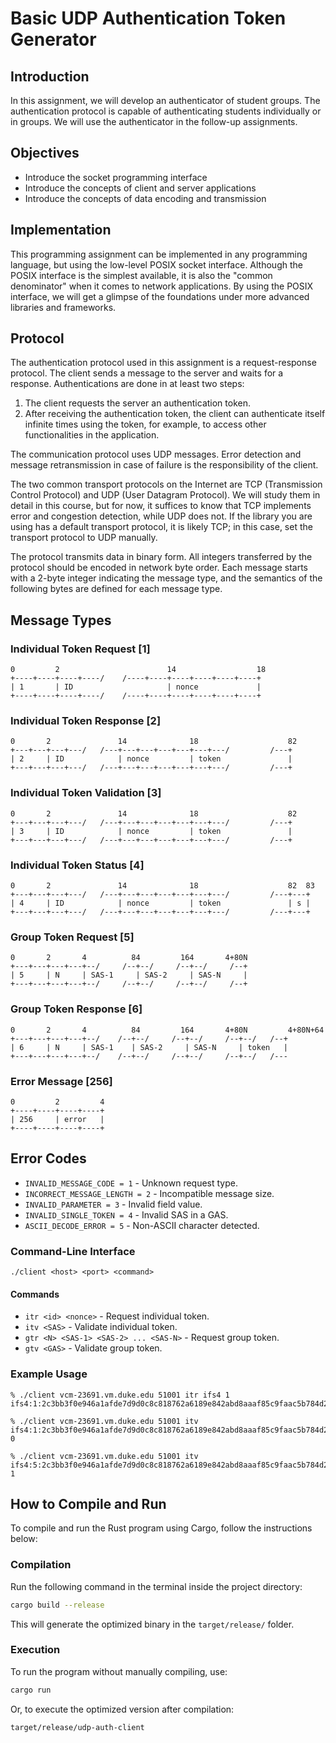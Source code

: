 # Basic UDP Authentication Token Generator

## Introduction
In this assignment, we will develop an authenticator of student groups. The authentication protocol is capable of authenticating students individually or in groups. We will use the authenticator in the follow-up assignments.

## Objectives
- Introduce the socket programming interface
- Introduce the concepts of client and server applications
- Introduce the concepts of data encoding and transmission

## Implementation
This programming assignment can be implemented in any programming language, but using the low-level POSIX socket interface. Although the POSIX interface is the simplest available, it is also the "common denominator" when it comes to network applications. By using the POSIX interface, we will get a glimpse of the foundations under more advanced libraries and frameworks.

## Protocol
The authentication protocol used in this assignment is a request-response protocol. The client sends a message to the server and waits for a response. Authentications are done in at least two steps:
1. The client requests the server an authentication token.
2. After receiving the authentication token, the client can authenticate itself infinite times using the token, for example, to access other functionalities in the application.

The communication protocol uses UDP messages. Error detection and message retransmission in case of failure is the responsibility of the client.

The two common transport protocols on the Internet are TCP (Transmission Control Protocol) and UDP (User Datagram Protocol). We will study them in detail in this course, but for now, it suffices to know that TCP implements error and congestion detection, while UDP does not. If the library you are using has a default transport protocol, it is likely TCP; in this case, set the transport protocol to UDP manually.

The protocol transmits data in binary form. All integers transferred by the protocol should be encoded in network byte order. Each message starts with a 2-byte integer indicating the message type, and the semantics of the following bytes are defined for each message type.

## Message Types
### Individual Token Request [1]
```
0         2                        14                  18
+----+----+----+----/    /----+----+----+----+----+----+
| 1       | ID                     | nonce             |
+----+----+----+----/    /----+----+----+----+----+----+
```

### Individual Token Response [2]
```
0       2               14              18                    82
+---+---+---+---/   /---+---+---+---+---+---+---/         /---+
| 2     | ID            | nonce         | token               |
+---+---+---+---/   /---+---+---+---+---+---+---/         /---+
```

### Individual Token Validation [3]
```
0       2               14              18                    82
+---+---+---+---/   /---+---+---+---+---+---+---/         /---+
| 3     | ID            | nonce         | token               |
+---+---+---+---/   /---+---+---+---+---+---+---/         /---+
```

### Individual Token Status [4]
```
0       2               14              18                    82  83
+---+---+---+---/   /---+---+---+---+---+---+---/         /---+---+
| 4     | ID            | nonce         | token               | s |
+---+---+---+---/   /---+---+---+---+---+---+---/         /---+---+
```

### Group Token Request [5]
```
0       2       4          84         164       4+80N
+---+---+---+---+--/     /--+--/     /--+--/     /--+
| 5     | N     | SAS-1     | SAS-2     | SAS-N     |
+---+---+---+---+--/     /--+--/     /--+--/     /--+
```

### Group Token Response [6]
```
0       2       4          84         164       4+80N         4+80N+64
+---+---+---+---+--/    /--+--/     /--+--/     /--+--/   /--+
| 6     | N     | SAS-1    | SAS-2     | SAS-N     | token   |
+---+---+---+---+--/    /--+--/     /--+--/     /--+--/   /---
```

### Error Message [256]
```
0         2         4
+----+----+----+----+
| 256     | error   |
+----+----+----+----+
```

## Error Codes
- `INVALID_MESSAGE_CODE = 1` - Unknown request type.
- `INCORRECT_MESSAGE_LENGTH = 2` - Incompatible message size.
- `INVALID_PARAMETER = 3` - Invalid field value.
- `INVALID_SINGLE_TOKEN = 4` - Invalid SAS in a GAS.
- `ASCII_DECODE_ERROR = 5` - Non-ASCII character detected.

### Command-Line Interface
```
./client <host> <port> <command>
```

#### Commands
- `itr <id> <nonce>` - Request individual token.
- `itv <SAS>` - Validate individual token.
- `gtr <N> <SAS-1> <SAS-2> ... <SAS-N>` - Request group token.
- `gtv <GAS>` - Validate group token.

### Example Usage
```
% ./client vcm-23691.vm.duke.edu 51001 itr ifs4 1
ifs4:1:2c3bb3f0e946a1afde7d9d0c8c818762a6189e842abd8aaaf85c9faac5b784d2

% ./client vcm-23691.vm.duke.edu 51001 itv ifs4:1:2c3bb3f0e946a1afde7d9d0c8c818762a6189e842abd8aaaf85c9faac5b784d2
0

% ./client vcm-23691.vm.duke.edu 51001 itv ifs4:5:2c3bb3f0e946a1afde7d9d0c8c818762a6189e842abd8aaaf85c9faac5b784d2
1
```

## How to Compile and Run

To compile and run the Rust program using Cargo, follow the instructions below:

### Compilation
Run the following command in the terminal inside the project directory:
```sh
cargo build --release
```
This will generate the optimized binary in the `target/release/` folder.

### Execution
To run the program without manually compiling, use:
```sh
cargo run
```
Or, to execute the optimized version after compilation:
```sh
target/release/udp-auth-client
```